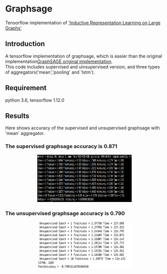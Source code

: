 # Graphsage
Tensorflow implementation of ['Inductive Representation Learning on Large Graphs'](http://papers.nips.cc/paper/6703-inductive-representation-learning-on-large-graphs)   

## Introduction
A tensorflow implementation of graphsage, which is easier than the original implementation[GraphSAGE original implementation](https://github.com/williamleif/GraphSAGE).   
This code includes supervised and uinsupervised version, and three types of aggregators('mean','pooling' and 'lstm').   

## Requirement
python 3.6, tensorflow 1.12.0   

## Results
Here shows accuracy of the supervised and unsupervised graphsage with 'mean' aggregator.   

### The supervised graphsage accuracy is 0.871    

<div align=center><img src="https://github.com/cherisyu/graphsage/blob/master/sup.png" width="300" height="150" alt="supervised accuracy=0.871"/></div>      


### The unsupervised graphsage accuracy is 0.790    

<div align=center><img src="https://github.com/cherisyu/graphsage/blob/master/unsup.png" width="300" height="150" alt="unsupervised accuracy=0.0.79"/>   
